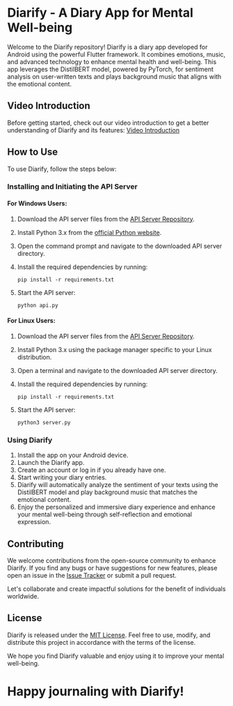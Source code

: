 # Diarify - A Diary App for Mental Well-being

Welcome to the Diarify repository! Diarify is a diary app developed for Android using the powerful Flutter framework. It combines emotions, music, and advanced technology to enhance mental health and well-being. This app leverages the DistilBERT model, powered by PyTorch, for sentiment analysis on user-written texts and plays background music that aligns with the emotional content.

## Video Introduction
Before getting started, check out our video introduction to get a better understanding of Diarify and its features: [Video Introduction](https://www.youtube.com/watch?v=your-video-link)

## How to Use
To use Diarify, follow the steps below:

### Installing and Initiating the API Server

#### For Windows Users:
1. Download the API server files from the [API Server Repository](API).
2. Install Python 3.x from the [official Python website](https://www.python.org/downloads/windows/).
3. Open the command prompt and navigate to the downloaded API server directory.

4. Install the required dependencies by running:

   ```
   pip install -r requirements.txt
   ```
6. Start the API server:

   ```
   python api.py
   ```

#### For Linux Users:
1. Download the API server files from the [API Server Repository](API).
2. Install Python 3.x using the package manager specific to your Linux distribution.
3. Open a terminal and navigate to the downloaded API server directory.

4. Install the required dependencies by running:

   ```
   pip install -r requirements.txt
   ```
5. Start the API server:

   ```
   python3 server.py
   ```
### Using Diarify
1. Install the app on your Android device.
2. Launch the Diarify app.
3. Create an account or log in if you already have one.
4. Start writing your diary entries.
5. Diarify will automatically analyze the sentiment of your texts using the DistilBERT model and play background music that matches the emotional content.
6. Enjoy the personalized and immersive diary experience and enhance your mental well-being through self-reflection and emotional expression.

## Contributing
We welcome contributions from the open-source community to enhance Diarify. If you find any bugs or have suggestions for new features, please open an issue in the [Issue Tracker](hhttps://github.com/AnuroopFarkya11/snetimentaldiaryy/issues) or submit a pull request.

Let's collaborate and create impactful solutions for the benefit of individuals worldwide.

## License
Diarify is released under the [MIT License](LICENSE). Feel free to use, modify, and distribute this project in accordance with the terms of the license.

We hope you find Diarify valuable and enjoy using it to improve your mental well-being.

# Happy journaling with Diarify!
